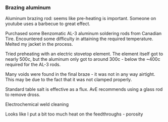 ### Brazing aluminum

Aluminum brazing rod: seems like pre-heating is important. Someone on youtube uses a barbecue to great effect.

Purchased some Benzomatic AL-3 aluminum soldering rods from Canadian Tire. Encountered some difficulty in attaining the required temperature. Melted my jacket in the process.

Tried preheating with an electric stovetop element. The element itself got to nearly 500c, but the aluminum only got to around 300c - below the ~400c required for the AL-3 rods.

Many voids were found in the final braze - it was not in any way airtight. This may be due to the fact that it was not clamped properly.

Standard table salt is effective as a flux. AvE recommends using a glass rod to remove dross.

Electrochemical weld cleaning

Looks like I put a bit too much heat on the feedthroughs - porosity